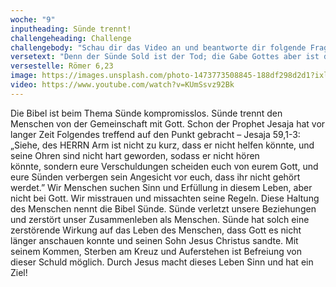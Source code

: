 ```yaml
---
woche: "9"
inputheading: Sünde trennt!
challengeheading: Challenge
challengebody: "Schau dir das Video an und beantworte dir folgende Fragen: Was ist der Traum für dein Leben? Wo findest du Antworten für dein Leben?"
versetext: "Denn der Sünde Sold ist der Tod; die Gabe Gottes aber ist das ewige Leben in Christus Jesus, unserm Herrn."
versestelle: Römer 6,23
image: https://images.unsplash.com/photo-1473773508845-188df298d2d1?ixlib=rb-1.2.1&ixid=eyJhcHBfaWQiOjEyMDd9&auto=format&fit=crop&w=1650&q=80
video: https://www.youtube.com/watch?v=KUmSsvz92Bk
---
```


Die Bibel ist beim Thema Sünde kompromisslos. Sünde trennt den Menschen von der Gemeinschaft mit Gott. Schon der Prophet Jesaja hat vor langer Zeit Folgendes treffend auf den Punkt gebracht – Jesaja 59,1-3: „Siehe, des HERRN Arm ist nicht zu kurz, dass er nicht helfen könnte, und seine Ohren sind nicht hart geworden, sodass er nicht hören könnte, sondern eure Verschuldungen scheiden euch von eurem Gott, und eure Sünden verbergen sein Angesicht vor euch, dass ihr nicht gehört werdet.”
Wir Menschen suchen Sinn und Erfüllung in diesem Leben, aber nicht bei Gott. Wir misstrauen und missachten seine Regeln. Diese Haltung des Menschen nennt die Bibel Sünde. Sünde verletzt unsere Beziehungen und zerstört unser Zusammenleben als Menschen. Sünde hat solch eine zerstörende Wirkung auf das Leben des Menschen, dass Gott es nicht länger anschauen konnte und seinen Sohn Jesus Christus sandte. Mit seinem Kommen, Sterben am Kreuz und Auferstehen ist Befreiung von dieser Schuld möglich. Durch Jesus macht dieses Leben Sinn und hat ein Ziel!
